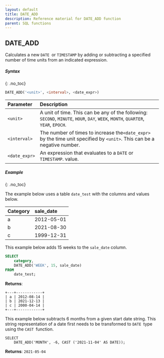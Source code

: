 ```yaml
---
layout: default
title: DATE_ADD
description: Reference material for DATE_ADD function
parent: SQL functions
---
```

## DATE\_ADD

Calculates a new `DATE `or `TIMESTAMP` by adding or subtracting a specified number of time units from an indicated expression.

##### Syntax
{: .no_toc}

```sql
​​DATE_ADD('<unit>', <interval>, <date_expr>)​​
```

| Parameter     | Description                                                                                                                 |
| :------------- | :--------------------------------------------------------------------------------------------------------------------------- |
| `<unit>`      | A unit of time. This can be any of the following: `SECOND`, `MINUTE`, `HOUR`, `DAY`, `WEEK`, `MONTH`, `QUARTER`, `YEAR`, `EPOCH`.                                                                  |
| `<interval>`  | The number of times to increase the ​`<date_expr>​​` by the time unit specified by `<unit>`. This can be a negative number. |
| `<date_expr>` | An expression that evaluates to a `DATE` or `TIMESTAMP`. value.                                                              |

##### Example
{: .no_toc}

The example below uses a table `date_test` with the columns and values below.

| Category | sale\_date |
| :-------- | :---------- |
| a        | 2012-05-01 |
| b        | 2021-08-30 |
| c        | 1999-12-31 |

This example below adds 15 weeks to the `sale_date` column.

```sql
SELECT
	category,
	DATE_ADD('WEEK', 15, sale_date)
FROM
	date_test;
```

**Returns**:

```
+---+------------+
| a | 2012-08-14 |
| b | 2021-12-13 |
| c | 2000-04-14 |
+---+------------+
```

This example below subtracts 6 months from a given start date string. This string representation of a date first needs to be transformed to `DATE `type using the `CAST `function.

```
SELECT
    DATE_ADD('MONTH', -6, CAST ('2021-11-04' AS DATE));
```

**Returns**: `2021-05-04`
